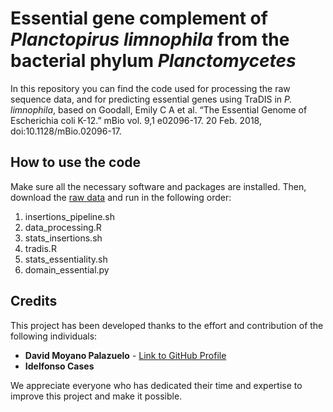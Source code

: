 # Essential gene complement of *Planctopirus limnophila* from the bacterial phylum *Planctomycetes* 


In this repository you can find the code used for processing the raw sequence data, and for predicting essential genes using TraDIS in *P. limnophila*, based on Goodall, Emily C A et al. “The Essential Genome of Escherichia coli K-12.” mBio vol. 9,1 e02096-17. 20 Feb. 2018, doi:10.1128/mBio.02096-17. 

## How to use the code
Make sure all the necessary software and packages are installed. 
Then, download the [raw data](https://doi.org/10.6084/m9.figshare.24249346) and run in the following order: 
1. insertions_pipeline.sh
2. data_processing.R
3. stats_insertions.sh
4. tradis.R
5. stats_essentiality.sh
6. domain_essential.py

## Credits

This project has been developed thanks to the effort and contribution of the following individuals:

- **David Moyano Palazuelo** - [Link to GitHub Profile](https://github.com/dmoypal)
- **Idelfonso Cases**

We appreciate everyone who has dedicated their time and expertise to improve this project and make it possible.
